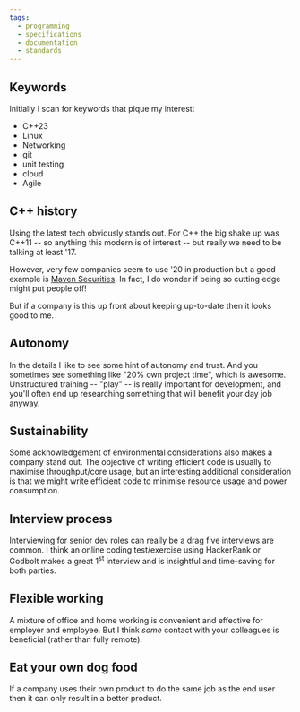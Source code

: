 ```yaml
---
tags:
  - programming
  - specifications
  - documentation
  - standards
---
```





## Keywords

Initially I scan for keywords that pique my interest:

- C++23
- Linux
- Networking
- git
- unit testing
- cloud
- Agile

## C++ history

Using the latest tech obviously stands out. For C++ the big shake up was C++11 -- so anything this modern is of interest -- but really we
need to be talking at least '17.

However, very few companies seem to use '20 in production but a good example is
[Maven Securities](https://www.mavensecurities.com/maven-on-c/). In fact, I do
wonder if being so cutting edge might put people off!

But if a company is this up front about keeping up-to-date then it looks good to me.

## Autonomy


In the details I like to see some hint of autonomy and trust. And you sometimes see something like "20% own project time", which is awesome.
Unstructured training -- "play" -- is really important for development, and
you'll often end up researching something that will benefit your day job
anyway.

## Sustainability

Some acknowledgement of environmental considerations also makes a company stand out. The objective of writing efficient code is usually
to maximise throughput/core usage, but an interesting additional consideration
is that we might write efficient code to minimise resource usage and power
consumption.

## Interview process

Interviewing for senior dev roles can really be a drag five interviews are common. I think an online coding test/exercise using
HackerRank or Godbolt makes a great 1<sup>st</sup> interview and is insightful
and time-saving for both parties.

## Flexible working

A mixture of office and home working is convenient and effective for employer and employee. But I think _some_ contact with your
colleagues is beneficial (rather than fully remote).

## Eat your own dog food

If a company uses their own product to do the same job as the end user then it can only result in a better product.
